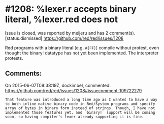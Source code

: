 
#1208: %lexer.r accepts binary literal, %lexer.red does not
================================================================================
Issue is closed, was reported by meijeru and has 2 comment(s).
[status.dismissed]
<https://github.com/red/red/issues/1208>

Red programs with a binary literal (e.g. `#{FF}`) compile without protest, even thought the binary! datatype has not yet been implemented. The interpreter protests.



Comments:
--------------------------------------------------------------------------------

On 2015-06-07T08:38:19Z, dockimbel, commented:
<https://github.com/red/red/issues/1208#issuecomment-109722279>

    That feature was introduced a long time ago as I wanted to have a way to both inline native binary code in Red/System programs and specify array of bytes in binary form instead of strings. Though, I have not implemented those features yet, and `binary!` support will be coming soon, so having compiler's lexer already supporting it is fine.

